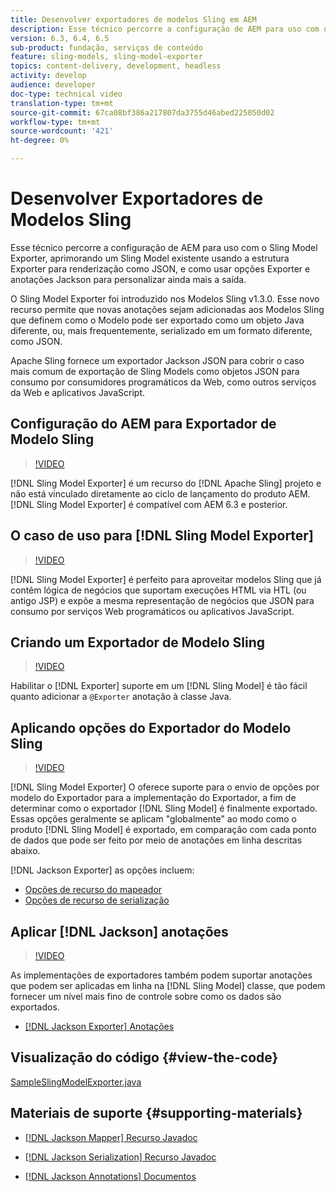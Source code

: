 ```yaml
---
title: Desenvolver exportadores de modelos Sling em AEM
description: Esse técnico percorre a configuração de AEM para uso com o Sling Model Exporter, aprimorando um Sling Model existente usando a estrutura Exporter para renderização como JSON, e como usar opções Exporter e anotações Jackson para personalizar ainda mais a saída.
version: 6.3, 6.4, 6.5
sub-product: fundação, serviços de conteúdo
feature: sling-models, sling-model-exporter
topics: content-delivery, development, headless
activity: develop
audience: developer
doc-type: technical video
translation-type: tm+mt
source-git-commit: 67ca08bf386a217807da3755d46abed225050d02
workflow-type: tm+mt
source-wordcount: '421'
ht-degree: 0%

---
```



# Desenvolver Exportadores de Modelos Sling

Esse técnico percorre a configuração de AEM para uso com o Sling Model Exporter, aprimorando um Sling Model existente usando a estrutura Exporter para renderização como JSON, e como usar opções Exporter e anotações Jackson para personalizar ainda mais a saída.

O Sling Model Exporter foi introduzido nos Modelos Sling v1.3.0. Esse novo recurso permite que novas anotações sejam adicionadas aos Modelos Sling que definem como o Modelo pode ser exportado como um objeto Java diferente, ou, mais frequentemente, serializado em um formato diferente, como JSON.

Apache Sling fornece um exportador Jackson JSON para cobrir o caso mais comum de exportação de Sling Models como objetos JSON para consumo por consumidores programáticos da Web, como outros serviços da Web e aplicativos JavaScript.

## Configuração do AEM para Exportador de Modelo Sling

>[!VIDEO](https://video.tv.adobe.com/v/16862/?quality=12&learn=on)

[!DNL Sling Model Exporter] é um recurso do [!DNL Apache Sling] projeto e não está vinculado diretamente ao ciclo de lançamento do produto AEM. [!DNL Sling Model Exporter] é compatível com AEM 6.3 e posterior.

## O caso de uso para [!DNL Sling Model Exporter]

>[!VIDEO](https://video.tv.adobe.com/v/16863/?quality=12&learn=on)

[!DNL Sling Model Exporter] é perfeito para aproveitar modelos Sling que já contêm lógica de negócios que suportam execuções HTML via HTL (ou antigo JSP) e expõe a mesma representação de negócios que JSON para consumo por serviços Web programáticos ou aplicativos JavaScript.

## Criando um Exportador de Modelo Sling

>[!VIDEO](https://video.tv.adobe.com/v/16864/?quality=12&learn=on)

Habilitar o [!DNL Exporter] suporte em um [!DNL Sling Model] é tão fácil quanto adicionar a `@Exporter` anotação à classe Java.

## Aplicando opções do Exportador do Modelo Sling

>[!VIDEO](https://video.tv.adobe.com/v/16865/?quality=12&learn=on)

[!DNL Sling Model Exporter] O oferece suporte para o envio de opções por modelo do Exportador para a implementação do Exportador, a fim de determinar como o exportador [!DNL Sling Model] é finalmente exportado. Essas opções geralmente se aplicam &quot;globalmente&quot; ao modo como o produto [!DNL Sling Model] é exportado, em comparação com cada ponto de dados que pode ser feito por meio de anotações em linha descritas abaixo.

[!DNL Jackson Exporter] as opções incluem:

* [Opções de recurso do mapeador](https://static.javadoc.io/com.fasterxml.jackson.core/jackson-databind/2.8.5/com/fasterxml/jackson/databind/MapperFeature.html)
* [Opções de recurso de serialização](https://static.javadoc.io/com.fasterxml.jackson.core/jackson-databind/2.8.5/com/fasterxml/jackson/databind/SerializationFeature.html)

## Aplicar [!DNL Jackson] anotações

>[!VIDEO](https://video.tv.adobe.com/v/16866/?quality=12&learn=on)

As implementações de exportadores também podem suportar anotações que podem ser aplicadas em linha na [!DNL Sling Model] classe, que podem fornecer um nível mais fino de controle sobre como os dados são exportados.

* [[!DNL Jackson Exporter] Anotações](https://github.com/FasterXML/jackson-annotations/wiki/Jackson-Annotations)

## Visualização do código {#view-the-code}

[SampleSlingModelExporter.java](https://github.com/Adobe-Consulting-Services/acs-aem-samples/blob/master/core/src/main/java/com/adobe/acs/samples/models/SampleSlingModelExporter.java)

## Materiais de suporte {#supporting-materials}

* [[!DNL Jackson Mapper] Recurso Javadoc](https://static.javadoc.io/com.fasterxml.jackson.core/jackson-databind/2.8.5/com/fasterxml/jackson/databind/MapperFeature.html)
* [[!DNL Jackson Serialization] Recurso Javadoc](https://static.javadoc.io/com.fasterxml.jackson.core/jackson-databind/2.8.5/com/fasterxml/jackson/databind/SerializationFeature.html)

* [[!DNL Jackson Annotations] Documentos](https://github.com/FasterXML/jackson-annotations/wiki/Jackson-Annotations)
